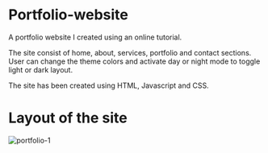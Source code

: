 # Portfolio-website
A portfolio website I created using an online tutorial. 

The site consist of home, about, services, portfolio and contact sections. 
User can change the theme colors and activate day or night mode to toggle light or dark layout. 

The site has been created using HTML, Javascript and CSS. 

# Layout of the site
![portfolio-1](https://user-images.githubusercontent.com/83270123/213829623-f5cc3505-d2a3-4746-b76e-036fd8571339.jpg)

